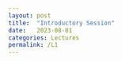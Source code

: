 ```yaml
---
layout: post
title:  "Introductory Session"
date:   2023-08-01
categories: Lectures
permalink: /L1
---
```




